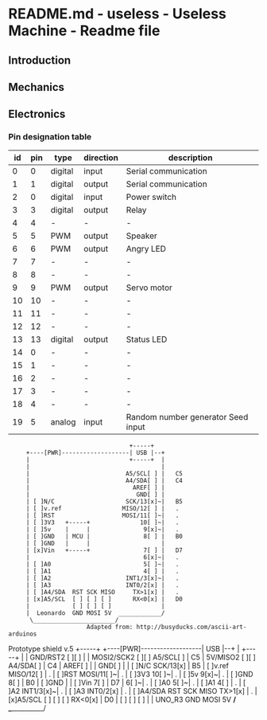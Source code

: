 # README.md - useless - Useless Machine - Readme file

## Introduction


## Mechanics


## Electronics

### Pin designation table
 id | pin |   type    | direction |               description                
----|-----|-----------|-----------|------------------------------------------
  0 |   0 | digital   | input     | Serial communication                     
  1 |   1 | digital   | output    | Serial communication                     
  2 |   0 | digital   | input     | Power switch                             
  3 |   3 | digital   | output    | Relay                                    
  4 |   4 | -         | -         | -                                        
  5 |   5 | PWM       | output    | Speaker                                  
  6 |   6 | PWM       | output    | Angry LED                                
  7 |   7 | -         | -         | -                                        
  8 |   8 | -         | -         | -                                        
  9 |   9 | PWM       | output    | Servo motor                              
 10 |  10 | -         | -         | -                                        
 11 |  11 | -         | -         | -                                        
 12 |  12 | -         | -         | -                                        
 13 |  13 | digital   | output    | Status LED                               
 14 |   0 | -         | -         | -                                        
 15 |   1 | -         | -         | -                                        
 16 |   2 | -         | -         | -                                        
 17 |   3 | -         | -         | -                                        
 18 |   4 | -         | -         | -                                        
 19 |   5 | analog    | input     | Random number generator Seed input       



                                      +-----+
         +----[PWR]-------------------| USB |--+
         |                            +-----+  |
         |                                     |
         |                           A5/SCL[ ] |   C5 
         |                           A4/SDA[ ] |   C4 
         |                             AREF[ ] |
         |                              GND[ ] |
         | [ ]N/C                    SCK/13[x]~|   B5
         | [ ]v.ref                 MISO/12[ ] |   .
         | [ ]RST                   MOSI/11[ ]~|   .
         | [ ]3V3   +-----+              10[ ]~|   .
         | [ ]5v    |     |               9[x]~|   .
         | [ ]GND   | MCU |               8[ ] |   B0
         | [ ]GND   |     |                    |
         | [x]Vin   +-----+               7[ ] |   D7
         |                                6[x]~|   .
         | [ ]A0                          5[ ]~|   .
         | [ ]A1                          4[ ] |   .
         | [ ]A2                     INT1/3[x]~|   .
         | [ ]A3                     INT0/2[x] |   .
         | [ ]A4/SDA  RST SCK MISO     TX>1[x] |   .
         | [x]A5/SCL  [ ] [ ] [ ]      RX<0[x] |   D0
         |            [ ] [ ] [ ]              |
         |  Leonardo  GND MOSI 5V  ____________/
          \_______________________/
                          Adapted from: http://busyducks.com/ascii-art-arduinos

Prototype shield v.5
                                      +-----+
         +----[PWR]-------------------| USB |--+
         |                            +-----+  |
         |         GND/RST2  [ ][ ]            |
         |       MOSI2/SCK2  [ ][ ]  A5/SCL[ ] |   C5 
         |          5V/MISO2 [ ][ ]  A4/SDA[ ] |   C4 
         |                             AREF[ ] |
         |                              GND[ ] |
         | [ ]N/C                    SCK/13[x] |   B5
         | [ ]v.ref                 MISO/12[ ] |   .
         | [ ]RST                   MOSI/11[ ]~|   .
         | [ ]3V3                        10[ ]~|   .
         | [ ]5v                          9[x]~|   .
         | [ ]GND                         8[ ] |   B0
         | [ ]GND                              |
         | [ ]Vin                         7[ ] |   D7
         |                                6[ ]~|   .
         | [ ]A0                          5[ ]~|   .
         | [ ]A1                          4[ ] |   .
         | [ ]A2                     INT1/3[x]~|   .
         | [ ]A3                     INT0/2[x] |   .
         | [ ]A4/SDA  RST SCK MISO     TX>1[x] |   .
         | [x]A5/SCL  [ ] [ ] [ ]      RX<0[x] |   D0
         |            [ ] [ ] [ ]              |
         |  UNO_R3    GND MOSI 5V  ____________/
          \_______________________/
